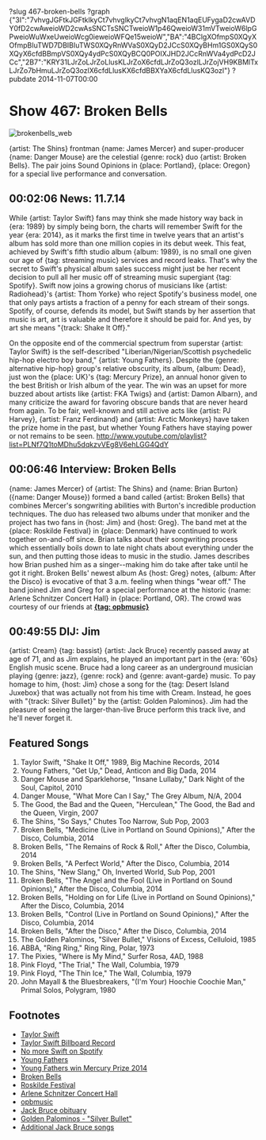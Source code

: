 ?slug 467-broken-bells
?graph {"3I":"7vhvgJGFtkJGFtklkyCt7vhvglkyCt7vhvgN1aqEN1aqEUFygaD2cwAVDY0fD2cwAweioWD2cwAsSNCTsSNCTweioW1p46QweioW31mVTweioW6lpGPweioWuWxeUweioWcg0ieweioWFQe15weioW","BA":"4BClgXOfmpS0XQyXOfmpBIuTWD7DBIBIuTWS0XQyRnWVaS0XQyD2JCcS0XQyBHm1GS0XQyS0XQyX6cfdBBmpVS0XQy4ydPcS0XQyBCQ0POIXJHD2JCcRnWVa4ydPcD2JCc","2B7":"KRY31LJrZoLJrZoLlusKLJrZoX6cfdLJrZoQ3ozlLJrZojVH9KBMlTxLJrZo7bHmuLJrZoQ3ozlX6cfdLlusKX6cfdBBXYaX6cfdLlusKQ3ozl"}
?pubdate 2014-11-07T00:00

# Show 467: Broken Bells 
![brokenbells_web](//static.soundopinions.org/images/2014/brokenbells_web.jpg)

{artist: The Shins} frontman {name: James Mercer} and super-producer {name: Danger Mouse} are the celestial {genre: rock} duo {artist: Broken Bells}. The pair joins Sound Opinions in {place: Portland}, {place: Oregon} for a special live performance and conversation.  

## 00:02:06 News: 11.7.14

While {artist: Taylor Swift} fans may think she made history way back in {era: 1989} by simply being born, the charts will remember Swift for the year {era: 2014}, as it marks the first time in twelve years that an artist's album has sold more than one million copies in its debut week. This feat, achieved by Swift's fifth studio album {album: 1989}, is no small one given our age of {tag: streaming music} services and record leaks. That's why the secret to Swift's physical album sales success might just be her recent decision to pull all her music off of streaming music supergiant {tag: Spotify}. Swift now joins a growing chorus of musicians like {artist: Radiohead}'s {artist: Thom Yorke} who reject Spotify's business model, one that only pays artists a fraction of a penny for each stream of their songs. Spotify, of course, defends its model, but Swift stands by her assertion that music is art, art is valuable and therefore it should be paid for. And yes, by art she means "{track: Shake It Off}."

On the opposite end of the commercial spectrum from superstar {artist: Taylor Swift} is the self-described  "Liberian/Nigerian/Scottish psychedelic hip-hop electro boy band,"  {artist: Young Fathers}. Despite the {genre: alternative hip-hop} group's relative obscurity, its album, {album: Dead}, just won the {place: UK}'s {tag: Mercury Prize}, an annual honor given to the best British or Irish album of the year. The win was an upset for more buzzed about artists like {artist: FKA Twigs} and {artist: Damon Albarn}, and many criticize the award for favoring obscure bands that are never heard from again. To be fair, well-known and still active acts like {artist: PJ Harvey}, {artist: Franz Ferdinand} and {artist: Arctic Monkeys} have taken the prize home in the past, but whether Young Fathers have staying power or not remains to be seen.
http://www.youtube.com/playlist?list=PLNf7Q1toMDhu5dqkzvVEg8V6ehLGG4QdY

## 00:06:46 Interview: Broken Bells
{name: James Mercer} of {artist: The Shins} and {name: Brian Burton} ({name: Danger Mouse}) formed a band called {artist: Broken Bells} that combines Mercer's songwriting abilities with Burton's incredible production techniques. The duo has released two albums under that moniker and the project has two fans in {host: Jim} and {host: Greg}. The band met at the {place: Roskilde Festival} in {place: Denmark} have continued to work together on-and-off since. Brian talks about their songwriting process which essentially boils down to late night chats about everything under the sun, and then putting those ideas to music in the studio. James describes how Brian pushed him as a singer--making him do take after take until he got it right. Broken Bells' newest album As {host: Greg} notes, {album: After the Disco} is evocative of that 3 a.m. feeling when things "wear off." The band joined Jim and Greg for a special performance at the historic {name: Arlene Schnitzer Concert Hall} in {place: Portland, OR}. The crowd was courtesy of our friends at [**{tag: opbmusic}**](http://www.opb.org/opbmusic/) 


## 00:49:55 DIJ: Jim
{artist: Cream} {tag: bassist} {artist: Jack Bruce} recently passed away at age of 71, and as Jim explains, he played an important part in the {era: '60s} English music scene. Bruce had a long career as an underground musician playing {genre: jazz}, {genre: rock} and {genre: avant-garde} music. To pay homage to him, {host: Jim} chose a song for the {tag: Desert Island Juxebox} that was actually not from his time with Cream. Instead, he goes with "{track: Silver Bullet}" by the {artist: Golden Palominos}. Jim had the pleasure of seeing the larger-than-live Bruce perform this track live, and he'll never forget it.


## Featured Songs

1. Taylor Swift, "Shake It Off," 1989, Big Machine Records, 2014 
1. Young Fathers, "Get Up," Dead, Anticon and Big Dada, 2014 
1. Danger Mouse and Sparklehorse, "Insane Lullaby," Dark Night of the Soul, Capitol, 2010 
1. Danger Mouse, "What More Can I Say," The Grey Album, N/A, 2004 
1. The Good, the Bad and the Queen, "Herculean," The Good, the Bad and the Queen, Virgin, 2007 
1. The Shins, "So Says," Chutes Too Narrow, Sub Pop, 2003 
1. Broken Bells, "Medicine (Live in Portland on Sound Opinions)," After the Disco, Columbia, 2014 
1. Broken Bells, "The Remains of Rock & Roll," After the Disco, Columbia, 2014 
1. Broken Bells, "A Perfect World," After the Disco, Columbia, 2014 
1. The Shins, "New Slang," Oh, Inverted World, Sub Pop, 2001 
1. Broken Bells, "The Angel and the Fool (Live in Portland on Sound Opinions)," After the Disco, Columbia, 2014 
1. Broken Bells, "Holding on for Life (Live in Portland on Sound Opinions)," After the Disco, Columbia, 2014 
1. Broken Bells, "Control (Live in Portland on Sound Opinions)," After the Disco, Columbia, 2014 
1. Broken Bells, "After the Disco," After the Disco, Columbia, 2014 
1. The Golden Palominos, "Silver Bullet," Visions of Excess, Celluloid, 1985 
1. ABBA, "Ring Ring," Ring Ring, Polar, 1973
1. The Pixies, "Where is My Mind," Surfer Rosa, 4AD, 1988 
1. Pink Floyd, "The Trial," The Wall, Columbia, 1979 
1. Pink Floyd, "The Thin Ice," The Wall, Columbia, 1979 
1. John Mayall & the Bluesbreakers, "(I'm Your) Hoochie Coochie Man," Primal Solos, Polygram, 1980 


## Footnotes
- [Taylor Swift](http://taylorswift.com/)
- [Taylor Swift Billboard Record](http://www.billboard.com/articles/columns/chart-beat/6304536/official-taylor-swifts-1989-debuts-with-1287-million-sold-in)
- [No more Swift on Spotify](http://www.rollingstone.com/music/news/taylor-swift-abruptly-pulls-entire-catalog-from-spotify-20141103)
- [Young Fathers](http://www.young-fathers.com/)
- [Young Fathers win Mercury Prize 2014](http://www.bbc.com/news/entertainment-arts-29791914)
- [Broken Bells](http://www.brokenbells.com/)
- [Roskilde Festival](http://www.roskilde-festival.dk/)
- [Arlene Schnitzer Concert Hall](http://www.portland5.com/arlene-schnitzer-concert-hall)
- [opbmusic](http://www.opb.org/opbmusic/)
- [Jack Bruce obituary](http://www.rollingstone.com/music/features/jack-bruce-cream-obituary-20141027)
- [Golden Palominos - "Silver Bullet"](https://www.youtube.com/watch?v=Fwl3zZuatpA)
- [Additional Jack Bruce songs](http://www.rollingstone.com/music/news/frickes-picks-radio-remembering-jack-bruce-the-deep-tracks-20141027)
